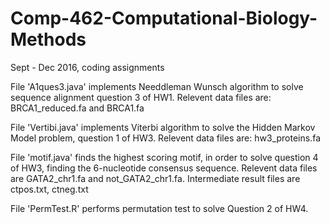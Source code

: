 # Comp-462-Computational-Biology-Methods
Sept - Dec 2016, coding assignments


File 'A1ques3.java' implements Needdleman Wunsch algorithm to solve sequence alignment question 3 of HW1. Relevent data files are: BRCA1_reduced.fa and BRCA1.fa

File 'Vertibi.java' implements Viterbi algorithm to solve the Hidden Markov Model problem, question 1 of HW3. Relevent data files are: hw3_proteins.fa

File 'motif.java' finds the highest scoring motif, in order to solve question 4 of HW3, finding the 6-nucleotide consensus sequence. Relevent data files are GATA2_chr1.fa and not_GATA2_chr1.fa. Intermediate result files are ctpos.txt, ctneg.txt

File 'PermTest.R' performs permutation test to solve Question 2 of HW4. 
